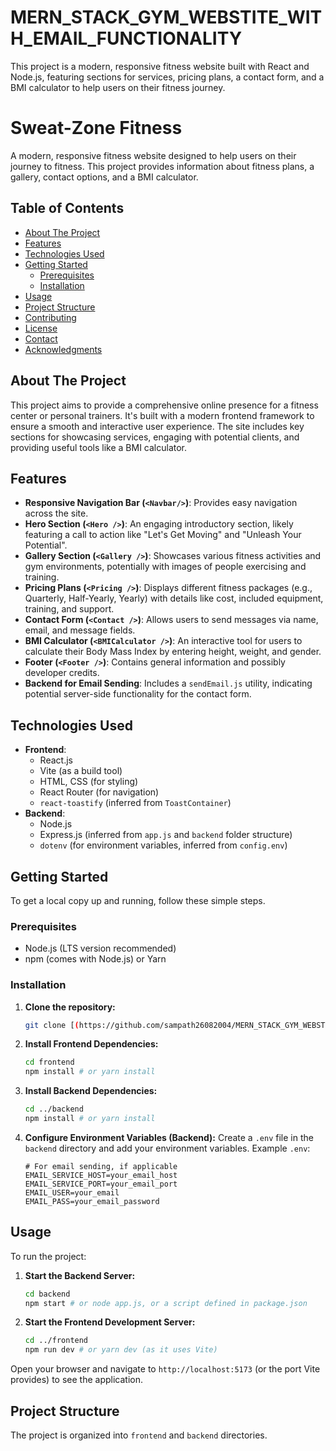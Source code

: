# MERN_STACK_GYM_WEBSTITE_WITH_EMAIL_FUNCTIONALITY
This project is a modern, responsive fitness website built with React and Node.js, featuring sections for services, pricing plans, a contact form, and a BMI calculator to help users on their fitness journey.

# Sweat-Zone Fitness

A modern, responsive fitness website designed to help users on their journey to fitness. This project provides information about fitness plans, a gallery, contact options, and a BMI calculator.

## Table of Contents

* [About The Project](#about-the-project)
* [Features](#features)
* [Technologies Used](#technologies-used)
* [Getting Started](#getting-started)
    * [Prerequisites](#prerequisites)
    * [Installation](#installation)
* [Usage](#usage)
* [Project Structure](#project-structure)
* [Contributing](#contributing)
* [License](#license)
* [Contact](#contact)
* [Acknowledgments](#acknowledgments)

## About The Project

This project aims to provide a comprehensive online presence for a fitness center or personal trainers. It's built with a modern frontend framework to ensure a smooth and interactive user experience. The site includes key sections for showcasing services, engaging with potential clients, and providing useful tools like a BMI calculator.

## Features

* **Responsive Navigation Bar (`<Navbar/>`)**: Provides easy navigation across the site.
* **Hero Section (`<Hero />`)**: An engaging introductory section, likely featuring a call to action like "Let's Get Moving" and "Unleash Your Potential".
* **Gallery Section (`<Gallery />`)**: Showcases various fitness activities and gym environments, potentially with images of people exercising and training.
* **Pricing Plans (`<Pricing />`)**: Displays different fitness packages (e.g., Quarterly, Half-Yearly, Yearly) with details like cost, included equipment, training, and support.
* **Contact Form (`<Contact />`)**: Allows users to send messages via name, email, and message fields.
* **BMI Calculator (`<BMICalculator />`)**: An interactive tool for users to calculate their Body Mass Index by entering height, weight, and gender.
* **Footer (`<Footer />`)**: Contains general information and possibly developer credits.
* **Backend for Email Sending**: Includes a `sendEmail.js` utility, indicating potential server-side functionality for the contact form.

## Technologies Used

* **Frontend**:
    * React.js
    * Vite (as a build tool)
    * HTML, CSS (for styling)
    * React Router (for navigation)
    * `react-toastify` (inferred from `ToastContainer`)
* **Backend**:
    * Node.js
    * Express.js (inferred from `app.js` and `backend` folder structure)
    * `dotenv` (for environment variables, inferred from `config.env`)

## Getting Started

To get a local copy up and running, follow these simple steps.

### Prerequisites

* Node.js (LTS version recommended)
* npm (comes with Node.js) or Yarn

### Installation

1.  **Clone the repository:**
    ```bash
    git clone [(https://github.com/sampath26082004/MERN_STACK_GYM_WEBSTITE_WITH_EMAIL_FUNCTIONALITY.git)]
    ```

2.  **Install Frontend Dependencies:**
    ```bash
    cd frontend
    npm install # or yarn install
    ```

3.  **Install Backend Dependencies:**
    ```bash
    cd ../backend
    npm install # or yarn install
    ```

4.  **Configure Environment Variables (Backend):**
    Create a `.env` file in the `backend` directory and add your environment variables.
    Example `.env`:
    ```
    # For email sending, if applicable
    EMAIL_SERVICE_HOST=your_email_host
    EMAIL_SERVICE_PORT=your_email_port
    EMAIL_USER=your_email
    EMAIL_PASS=your_email_password
    ```

## Usage

To run the project:

1.  **Start the Backend Server:**
    ```bash
    cd backend
    npm start # or node app.js, or a script defined in package.json
    ```

2.  **Start the Frontend Development Server:**
    ```bash
    cd ../frontend
    npm run dev # or yarn dev (as it uses Vite)
    ```

Open your browser and navigate to `http://localhost:5173` (or the port Vite provides) to see the application.

## Project Structure

The project is organized into `frontend` and `backend` directories.
